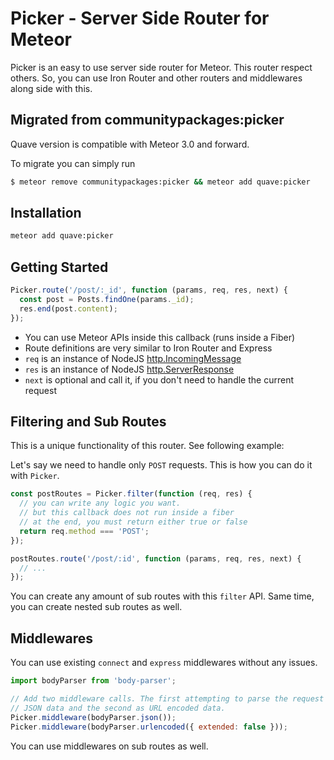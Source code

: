 # Picker - Server Side Router for Meteor

Picker is an easy to use server side router for Meteor. This router respect others. So, you can use Iron Router and other routers and middlewares along side with this.

## Migrated from communitypackages:picker

Quave version is compatible with Meteor 3.0 and forward.

To migrate you can simply run

``` sh
$ meteor remove communitypackages:picker && meteor add quave:picker
```

## Installation

``` sh
meteor add quave:picker
```

## Getting Started

```js
Picker.route('/post/:_id', function (params, req, res, next) {
  const post = Posts.findOne(params._id);
  res.end(post.content);
});
```

- You can use Meteor APIs inside this callback (runs inside a Fiber)
- Route definitions are very similar to Iron Router and Express
- `req` is an instance of NodeJS [http.IncomingMessage](http://nodejs.org/api/http.html#http_class_http_incomingmessage)
- `res` is an instance of NodeJS [http.ServerResponse](http://nodejs.org/api/http.html#http_class_http_serverresponse)
- `next` is optional and call it, if you don't need to handle the current request

## Filtering and Sub Routes

This is a unique functionality of this router. See following example:

Let's say we need to handle only `POST` requests. This is how you can do it with `Picker`.

```js
const postRoutes = Picker.filter(function (req, res) {
  // you can write any logic you want.
  // but this callback does not run inside a fiber
  // at the end, you must return either true or false
  return req.method === 'POST';
});

postRoutes.route('/post/:id', function (params, req, res, next) {
  // ...
});
```

You can create any amount of sub routes with this `filter` API. Same time, you can create nested sub routes as well.

## Middlewares

You can use existing `connect` and `express` middlewares without any issues.

```js
import bodyParser from 'body-parser';

// Add two middleware calls. The first attempting to parse the request body as
// JSON data and the second as URL encoded data.
Picker.middleware(bodyParser.json());
Picker.middleware(bodyParser.urlencoded({ extended: false }));
```

You can use middlewares on sub routes as well.
